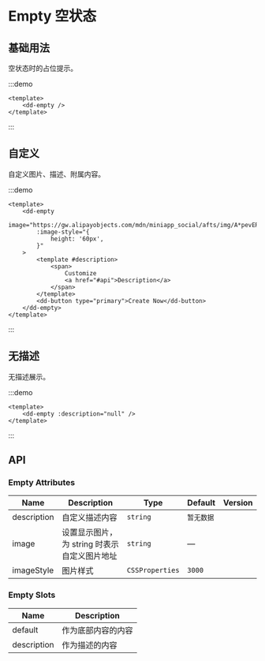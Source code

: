 # Empty 空状态

## 基础用法

空状态时的占位提示。

:::demo

```vue
<template>
	<dd-empty />
</template>
```

:::

## 自定义

自定义图片、描述、附属内容。

:::demo

```vue
<template>
	<dd-empty
		image="https://gw.alipayobjects.com/mdn/miniapp_social/afts/img/A*pevERLJC9v0AAAAAAAAAAABjAQAAAQ/original"
		:image-style="{
			height: '60px',
		}"
	>
		<template #description>
			<span>
				Customize
				<a href="#api">Description</a>
			</span>
		</template>
		<dd-button type="primary">Create Now</dd-button>
	</dd-empty>
</template>
```

:::

## 无描述

无描述展示。

:::demo

```vue
<template>
	<dd-empty :description="null" />
</template>
```

:::

## API

### Empty Attributes

| Name        | Description                                  | Type            | Default    | Version |
| ----------- | -------------------------------------------- | --------------- | ---------- | ------- |
| description | 自定义描述内容                               | `string`        | `暂无数据` |
| image       | 设置显示图片，为 string 时表示自定义图片地址 | `string`        | —          |
| imageStyle  | 图片样式                                     | `CSSProperties` | `3000`     |

### Empty Slots

| Name        | Description        |
| ----------- | ------------------ |
| default     | 作为底部内容的内容 |
| description | 作为描述的内容     |

